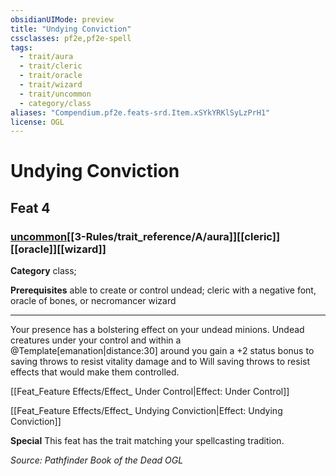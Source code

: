 ```yaml
---
obsidianUIMode: preview
title: "Undying Conviction"
cssclasses: pf2e,pf2e-spell
tags:
  - trait/aura
  - trait/cleric
  - trait/oracle
  - trait/wizard
  - trait/uncommon
  - category/class
aliases: "Compendium.pf2e.feats-srd.Item.xSYkYRKlSyLzPrH1"
license: OGL
---
```

# Undying Conviction
## Feat 4
### [uncommon](uncommon "Uncommon Rarity Trait")[[3-Rules/trait_reference/A/aura]][[cleric]][[oracle]][[wizard]]

**Category** class; 



**Prerequisites** able to create or control undead; cleric with a negative font, oracle of bones, or necromancer wizard
* * *
Your presence has a bolstering effect on your undead minions. Undead creatures under your control and within a @Template\[emanation|distance:30\] around you gain a +2 status bonus to saving throws to resist vitality damage and to Will saving throws to resist effects that would make them controlled.

[[Feat_Feature Effects/Effect_ Under Control|Effect: Under Control]]

[[Feat_Feature Effects/Effect_ Undying Conviction|Effect: Undying Conviction]]

**Special** This feat has the trait matching your spellcasting tradition.

*Source: Pathfinder Book of the Dead*
*OGL*